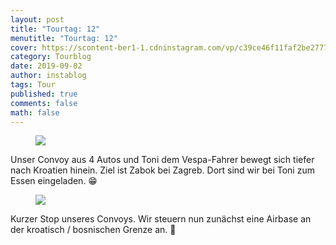 ```yaml
---
layout: post
title: "Tourtag: 12"
menutitle: "Tourtag: 12"
cover: https://scontent-ber1-1.cdninstagram.com/vp/c39ce46f11faf2be2777fc87c31cfa1a/5E09F1F3/t51.2885-15/e35/67932592_526961928057543_5221949526517197150_n.jpg?_nc_ht=scontent-ber1-1.cdninstagram.com
category: Tourblog
date: 2019-09-02
author: instablog
tags: Tour
published: true
comments: false
math: false
---
```


<figure><img src="https://scontent-ber1-1.cdninstagram.com/vp/c39ce46f11faf2be2777fc87c31cfa1a/5E09F1F3/t51.2885-15/e35/67932592_526961928057543_5221949526517197150_n.jpg?_nc_ht=scontent-ber1-1.cdninstagram.com"/> </figure><p>Unser Convoy aus 4 Autos und Toni dem Vespa-Fahrer bewegt sich tiefer nach Kroatien hinein. Ziel ist Zabok bei Zagreb. Dort sind wir bei Toni zum Essen eingeladen. 😁</p>
<figure><img src="https://scontent-ber1-1.cdninstagram.com/vp/bdb4dcd9474bd1def941c1d24d69372d/5E0C685E/t51.2885-15/e35/68748937_2485813901702825_5888405624008960733_n.jpg?_nc_ht=scontent-ber1-1.cdninstagram.com"/> </figure><p>Kurzer Stop unseres Convoys. Wir steuern nun zunächst eine Airbase an der kroatisch / bosnischen Grenze an. 📸</p>
